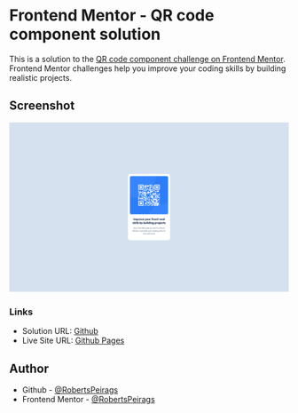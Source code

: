 # Frontend Mentor - QR code component solution
This is a solution to the [QR code component challenge on Frontend Mentor](https://www.frontendmentor.io/challenges/qr-code-component-iux_sIO_H). Frontend Mentor challenges help you improve your coding skills by building realistic projects. 

## Screenshot
![](./screenshot.png)

### Links
- Solution URL: [Github](https://your-solution-url.com)
- Live Site URL: [Github Pages](https://your-live-site-url.com)

## Author
- Github - [@RobertsPeirags](https://github.com/RobertsPeirags)
- Frontend Mentor - [@RobertsPeirags](https://frontendmentor.io/profile/RobertsPeirags)